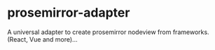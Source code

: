 # prosemirror-adapter
A universal adapter to create prosemirror nodeview from frameworks. (React, Vue and more)...
